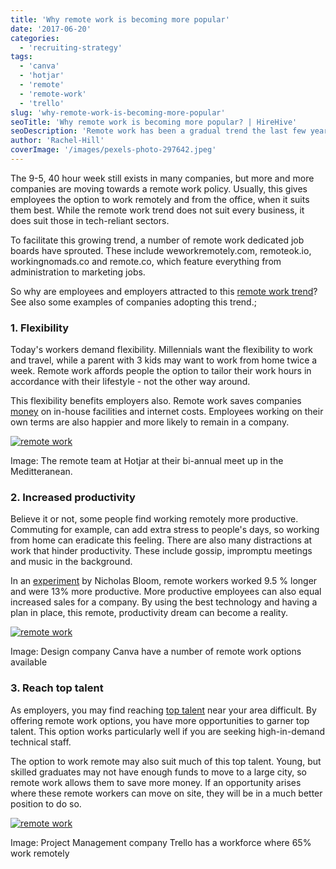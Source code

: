 ```yaml
---
title: 'Why remote work is becoming more popular'
date: '2017-06-20'
categories:
  - 'recruiting-strategy'
tags:
  - 'canva'
  - 'hotjar'
  - 'remote'
  - 'remote-work'
  - 'trello'
slug: 'why-remote-work-is-becoming-more-popular'
seoTitle: 'Why remote work is becoming more popular? | HireHive'
seoDescription: 'Remote work has been a gradual trend the last few years. But why is it becoming more and more popular? Check out our 3 reasons companies are using remote work.'
author: 'Rachel-Hill'
coverImage: '/images/pexels-photo-297642.jpeg'
---
```


The 9-5, 40 hour week still exists in many companies, but more and more companies are moving towards a remote work policy. Usually, this gives employees the option to work remotely and from the office, when it suits them best. While the remote work trend does not suit every business, it does suit those in tech-reliant sectors.

To facilitate this growing trend, a number of remote work dedicated job boards have sprouted. These include weworkremotely.com, remoteok.io, workingnomads.co and remote.co, which feature everything from administration to marketing jobs.

So why are employees and employers attracted to this [remote work trend](https://hirehive.com/remote-hiring-trends-2021-future-of-recruiting/)? See also some examples of companies adopting this trend.;

### **1\. Flexibility**

Today's workers demand flexibility. Millennials want the flexibility to work and travel, while a parent with 3 kids may want to work from home twice a week. Remote work affords people the option to tailor their work hours in accordance with their lifestyle - not the other way around.

This flexibility benefits employers also. Remote work saves companies [money](https://www.forbes.com/sites/williamarruda/2017/02/16/how-remote-work-is-changing-and-what-it-means-for-your-future/#311756ac237a) on in-house facilities and internet costs. Employees working on their own terms are also happier and more likely to remain in a company.

[![remote work](/images/hotjar-remote-team-e1497887396692.jpg)](https://www.hotjar.com/blog/how-hotjar-does-remote-team-meetups)

Image: The remote team at Hotjar at their bi-annual meet up in the Meditteranean.

### **2\. Increased productivity**

Believe it or not, some people find working remotely more productive. Commuting for example, can add extra stress to people's days, so working from home can eradicate this feeling. There are also many distractions at work that hinder productivity. These include gossip, impromptu meetings and music in the background.

In an [experiment](https://hbr.org/2014/01/to-raise-productivity-let-more-employees-work-from-home) by Nicholas Bloom, remote workers worked 9.5 % longer and were 13% more productive. More productive employees can also equal increased sales for a company. By using the best technology and having a plan in place, this remote, productivity dream can become a reality.

[![remote work](/images/canva-e1497947327679.jpg)](https://about.canva.com/careers/remote/)

Image: Design company Canva have a number of remote work options available

### **3\. Reach top talent**

As employers, you may find reaching [top talent](http://www.mondo.com/remote-work-future-of-tech/) near your area difficult. By offering remote work options, you have more opportunities to garner top talent. This option works particularly well if you are seeking high-in-demand technical staff.

The option to work remote may also suit much of this top talent. Young, but skilled graduates may not have enough funds to move to a large city, so remote work allows them to save more money. If an opportunity arises where these remote workers can move on site, they will be in a much better position to do so.

[![remote work](/images/trello-e1497948089862.jpg)](https://blog.trello.com/6-mistakes-when-you-work-in-office-but-have-remote-team-members)

Image: Project Management company Trello has a workforce where 65% work remotely

